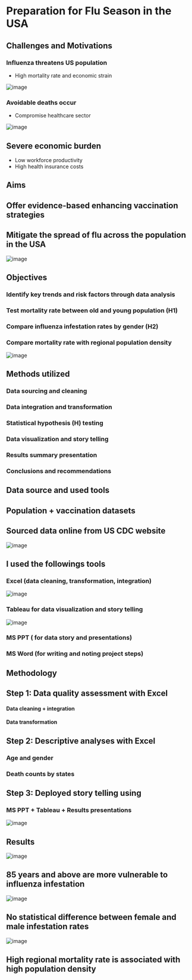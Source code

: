 # Preparation for Flu Season in the USA

## Challenges and Motivations

### Influenza threatens US population
- High mortality rate and economic strain

![image](https://github.com/OnonaChukwu/Flu-Season-Preparation/assets/155753951/3780569f-91ad-4c78-be79-d8e45cea6161)

### Avoidable deaths occur
- Compromise healthcare sector

![image](https://github.com/OnonaChukwu/Flu-Season-Preparation/assets/155753951/9c60fa57-0544-4fb4-a1f5-35d5273ca7fe)

## Severe economic burden
- Low workforce productivity
- High health insurance costs

## Aims
## Offer evidence-based enhancing vaccination strategies
## Mitigate the spread of flu across the population in the USA
![image](https://github.com/OnonaChukwu/Flu-Season-Preparation/assets/155753951/db8d2f5c-257c-4e37-b935-908aa5ba9b01)

## Objectives
### Identify key trends and risk factors through data analysis
### Test mortality rate between old and young population (H1)
### Compare influenza infestation rates by gender (H2)
### Compare mortality rate with regional population density
![image](https://github.com/OnonaChukwu/Flu-Season-Preparation/assets/155753951/06a467df-6e86-4657-9615-c4aa46dbcb36)

## Methods utilized
### Data sourcing and cleaning
### Data integration and transformation
### Statistical hypothesis (H) testing
### Data visualization and story telling
### Results summary presentation
### Conclusions and recommendations

## Data source and used tools
## Population + vaccination datasets
## Sourced data online from US CDC website
![image](https://github.com/OnonaChukwu/Flu-Season-Preparation/assets/155753951/a69b1c9c-0ddf-4e8f-87e7-c0e2e80102a0)

## I used the followings tools
### Excel (data cleaning, transformation, integration) 
![image](https://github.com/OnonaChukwu/Flu-Season-Preparation/assets/155753951/64938b14-d6d3-4fde-a11a-50896e41ffda)
### Tableau for data visualization and story telling 
![image](https://github.com/OnonaChukwu/Flu-Season-Preparation/assets/155753951/ee70e3da-8beb-4d77-ac18-41f2f06a6ebf)
### MS PPT ( for data story and presentations)
### MS Word (for writing and noting project steps)

## Methodology
## Step 1: Data quality assessment with Excel
#### Data cleaning + integration
#### Data transformation

## Step 2: Descriptive analyses with Excel
### Age and gender
### Death counts by states

## Step 3: Deployed story telling using
### MS PPT + Tableau + Results presentations
![image](https://github.com/OnonaChukwu/Flu-Season-Preparation/assets/155753951/d14c6688-81e9-42b5-ad33-b9ce34066f5c)

## Results
![image](https://github.com/OnonaChukwu/Flu-Season-Preparation/assets/155753951/0f499a4e-e181-432c-9ceb-797b04b0f545)
## 85 years and above are more vulnerable to influenza infestation


![image](https://github.com/OnonaChukwu/Flu-Season-Preparation/assets/155753951/9bb7a549-6018-47aa-8312-1eb0f5abfc14)
## No statistical difference between female and male infestation rates


![image](https://github.com/OnonaChukwu/Flu-Season-Preparation/assets/155753951/8dc8c4b0-8725-483b-a038-bf1144987c32)
## High regional mortality rate is associated with high population density



